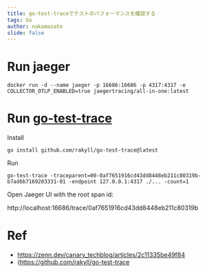 ```yaml
---
title: go-test-traceでテストのパフォーマンスを確認する
tags: Go
author: nakamasato
slide: false
---
```

# Run jaeger

```
docker run -d --name jaeger -p 16686:16686 -p 4317:4317 -e COLLECTOR_OTLP_ENABLED=true jaegertracing/all-in-one:latest
```

# Run [go-test-trace](https://github.com/rakyll/go-test-trace)

Install

```
go install github.com/rakyll/go-test-trace@latest
```

Run

```
go-test-trace -traceparent=00-0af7651916cd43dd8448eb211c80319b-b7ad6b7169203331-01 -endpoint 127.0.0.1:4317 ./... -count=1
```

Open Jaeger UI with the root span id:

http://localhost:16686/trace/0af7651916cd43dd8448eb211c80319b

# Ref

- https://zenn.dev/canary_techblog/articles/2c11335be49f84
- (https://github.com/rakyll/go-test-trace

